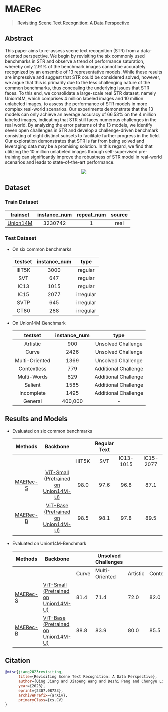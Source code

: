 # MAERec

> [Revisiting Scene Text Recognition: A Data Perspective](https://arxiv.org/abs/2307.08723)

<!-- [ALGORITHM] -->

## Abstract

This paper aims to re-assess scene text recognition (STR) from a data-oriented perspective. We begin by revisiting the six commonly used benchmarks in STR and observe a trend of performance saturation, whereby only 2.91% of the benchmark images cannot be accurately recognized by an ensemble of 13 representative models. While these results are impressive and suggest that STR could be considered solved, however, we argue that this is primarily due to the less challenging nature of the common benchmarks, thus concealing the underlying issues that STR faces. To this end, we consolidate a large-scale real STR dataset, namely Union14M, which comprises 4 million labeled images and 10 million unlabeled images, to assess the performance of STR models in more complex real-world scenarios. Our experiments demonstrate that the 13 models can only achieve an average accuracy of 66.53% on the 4 million labeled images, indicating that STR still faces numerous challenges in the real world. By analyzing the error patterns of the 13 models, we identify seven open challenges in STR and develop a challenge-driven benchmark consisting of eight distinct subsets to facilitate further progress in the field. Our exploration demonstrates that STR is far from being solved and leveraging data may be a promising solution. In this regard, we find that utilizing the 10 million unlabeled images through self-supervised pre-training can significantly improve the robustness of STR model in real-world scenarios and leads to state-of-the-art performance.

<div align=center>
<img src="https://github.com/open-mmlab/mmocr/assets/65173622/708dd6b2-b915-4d6f-b0e5-78051791dd53">
</div>

## Dataset

### Train Dataset

| trainset | instance_num | repeat_num | source |
| :------: | :----------: | :--------: | :----: |
| [Union14M](https://github.com/Mountchicken/Union14M#34-download) |   3230742    |     1      |  real  |

### Test Dataset
- On six common benchmarks

    | testset | instance_num |   type    |
    | :-----: | :----------: | :-------: |
    | IIIT5K  |     3000     |  regular  |
    |   SVT   |     647      |  regular  |
    |  IC13   |     1015     |  regular  |
    |  IC15   |     2077     | irregular |
    |  SVTP   |     645      | irregular |
    |  CT80   |     288      | irregular |

- On Union14M-Benchmark

    |    testset     | instance_num |         type         |
    | :------------: | :----------: | :------------------: |
    |    Artistic    |     900      |  Unsolved Challenge  |
    |     Curve      |     2426     |  Unsolved Challenge  |
    | Multi-Oriented |     1369     |  Unsolved Challenge  |
    |  Contextless   |     779      | Additional Challenge |
    |  Multi-Words   |     829      | Additional Challenge |
    |    Salient     |     1585     | Additional Challenge |
    |   Incomplete   |     1495     | Additional Challenge |
    |    General     |   400,000    |          -           |


## Results and Models

- Evaluated on six common benchmarks

    |                          Methods                          |   Backbone    |        | Regular Text |           |       |           | Irregular Text |        |                                                                                                                                download                                                                                                                                |
    | :-------------------------------------------------------: | :-----------: | :----: | :----------: | :-------: | :---: | :-------: | :------------: | :----: | :--------------------------------------------------------------------------------------------------------------------------------------------------------------------------------------------------------------------------------------------------------------------: |
    |                                                           |               | IIIT5K |     SVT      | IC13-1015 |       | IC15-2077 |      SVTP      |  CT80  |                                                                                                                                                                                                                                                                        |
    | [MAERec-S](configs/textrecog/maerec/maerec_s_union14m.py) | [ViT-Small (Pretrained on Union14M-U)](https://github.com/Mountchicken/Union14M#51-pre-training) | 98.0 |    97.6    |  96.8   |       |  87.1   |     93.2     | 97.9 | [model](https://download.openmmlab.com/mmocr/textrecog/mae/mae_union14m/maerec_s_union14m-a9a157e5.pth) |
    | [MAERec-B](configs/textrecog/maerec/maerec_b_union14m.py) | [ViT-Base (Pretrained on Union14M-U)](https://github.com/Mountchicken/Union14M#51-pre-training)| 98.5 |    98.1    |  97.8   |       |  89.5   |     94.4     | 98.6 |       [model](https://download.openmmlab.com/mmocr/textrecog/mae/mae_union14m/maerec_b_union14m-4b98d1b4.pth)                                                                                                                                                                                                                                                                  |

- Evaluated on Union14M-Benchmark

    |Methods|Backbone||Unsolved Challenges|||||Additional Challenges||General|download|
    |----|----|----|----|----|----|----|----|----|----|----|----|
    |||Curve|Multi-Oriented|Artistic|Contextless||Salient|Multi-Words|Incomplete|General|
    |[MAERec-S](configs/textrecog/maerec/maerec_s_union14m.py)|[ViT-Small (Pretrained on Union14M-U)](https://github.com/Mountchicken/Union14M#51-pre-training)|81.4|71.4|72.0|82.0||78.5|82.4|2.7|82.5|[model](https://download.openmmlab.com/mmocr/textrecog/mae/mae_union14m/maerec_s_union14m-a9a157e5.pth)|
    |[MAERec-B](configs/textrecog/maerec/maerec_b_union14m.py)|[ViT-Base (Pretrained on Union14M-U)](https://github.com/Mountchicken/Union14M#51-pre-training)|88.8|83.9|80.0|85.5||84.9|87.5|2.6|85.8|[model](https://download.openmmlab.com/mmocr/textrecog/mae/mae_union14m/maerec_b_union14m-4b98d1b4.pth)         |

## Citation

```bibtex
@misc{jiang2023revisiting,
      title={Revisiting Scene Text Recognition: A Data Perspective}, 
      author={Qing Jiang and Jiapeng Wang and Dezhi Peng and Chongyu Liu and Lianwen Jin},
      year={2023},
      eprint={2307.08723},
      archivePrefix={arXiv},
      primaryClass={cs.CV}
}
```
